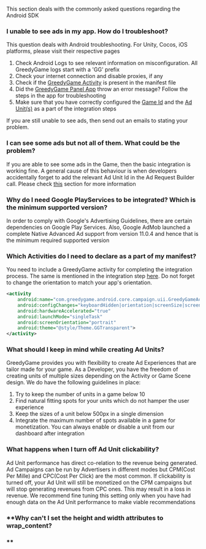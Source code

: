 This section deals with the commonly asked questions regarding the Android SDK 

### **I unable to see ads in my app. How do I troubleshoot?**
This question deals with Android troubleshooting. For Unity, Cocos, iOS platforms, please visit their respective pages

1. Check Android Logs to see relevant information on misconfiguration. All GreedyGame logs start with a 'GG' prefix
2. Check your internet connection and disable proxies, if any  
3. Check if the [GreedyGame Activity](/android/#update-your-androidmanifestxml) is present in the manifest file  
4. Did the [GreedyGame Panel App](https://play.google.com/store/apps/details?id=com.greedygame.androididfinder) throw an error message? Follow the steps in the app for troubleshooting
5. Make sure that you have correctly configured the [Game Id](/android/#creating-game-id) and the [Ad Unit(s)](/android/#creating-ad-units) as a part of the integration steps

If you are still unable to see ads, then send out an emails to <Insert Support Email here> stating your problem.

### **I can see some ads but not all of them. What could be the problem?**
If you are able to see some ads in the Game, then the basic integration is working fine. A general cause of this behaviour is when developers accidentally forget to add the relevant Ad Unit Id in the Ad Request Builder call. Please check [this](/android-advanced/#initializing-greedygameads) section for more information

### **Why do I need Google PlayServices to be integrated? Which is the minimum supported version?**
In order to comply with Google's Advertising Guidelines, there are certain dependencies on Google Play Services. Also, Google AdMob launched a complete Native Advanced Ad support from version 11.0.4 and hence that is the minimum required supported version

### **Which Activities do I need to declare as a part of my manifest?**
You need to include a GreedyGame activity for completing the integration process. The same is mentioned in the integration step [here](/android/#update-your-androidmanifestxml). Do not forget to change the orientation to match your app's orientation. 
```xml hl_lines="6"
<activity
    android:name="com.greedygame.android.core.campaign.uii.GreedyGameActivity"
    android:configChanges="keyboardHidden|orientation|screenSize|screenLayout|layoutDirection"
    android:hardwareAccelerated="true"
    android:launchMode="singleTask"
    android:screenOrientation="portrait"
    android:theme="@style/Theme.GGTransparent">
</activity>
```

### **What should I keep in mind while creating Ad Units?**
GreedyGame provides you with flexibility to create Ad Experiences that are tailor made for your game. As a Developer, you have the freedom of creating units of multiple sizes depending on the Activity or Game Scene design. We do have the following guidelines in place:  

1. Try to keep the number of units in a game below 10  
2. Find natural fitting spots for your units which do not hamper the user experience  
3. Keep the sizes of a unit below 500px in a single dimension  
4. Integrate the maximum number of spots available in a game for monetization. You can always enable or disable a unit from our dashboard after integration  

### **What happens when I turn off Ad Unit clickability?**
Ad Unit performance has direct co-relation to the revenue being generated. Ad Campaigns can be run by Advertisers in different modes but CPM(Cost Per Mille) and CPC(Cost Per Click) are the most common. If clickability is turned off, your Ad Unit will still be monetized on the CPM campaigns but will stop generating revenues from CPC ones. This may result in a loss in revenue. We recommend fine tuning this setting only when you have had enough data on the Ad Unit performance to make viable recommendations


### **Why can't I set the height and width attributes to wrap_content?

### **
